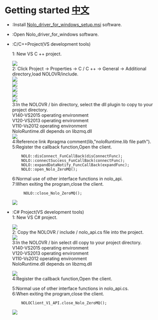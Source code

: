# Getting started [中文](/GetStarted_CN.md)  
* :Install [Nolo_driver_for_windows_setup.msi](https://github.com/NOLOVR/NOLO-Driver-For-Windows/tree/master/NOLOVR) software.  
* :Open Nolo_driver_for_windows software.  
* :C/C++Project(VS development tools)  

    1: New VS C ++ project.
        <div><img src="https://github.com/NOLOVR/NOLO-Others/blob/master/Windows-SDK-Others/picture/1.jpg"/></div>
    2: Click Project -> Properties -> C / C ++ -> General -> Additional directory,load NOLOVR/include.  
        <div><img src="https://github.com/NOLOVR/NOLO-Others/blob/master/Windows-SDK-Others/picture/2.jpg"/></div> 
        <div><img src="https://github.com/NOLOVR/NOLO-Others/blob/master/Windows-SDK-Others/picture/3.jpg"/></div> 
        <div><img src="https://github.com/NOLOVR/NOLO-Others/blob/master/Windows-SDK-Others/picture/4.jpg"/></div> 
        <div><img src="https://github.com/NOLOVR/NOLO-Others/blob/master/Windows-SDK-Others/picture/5.jpg"/></div>
        <div><img src="https://github.com/NOLOVR/NOLO-Others/blob/master/Windows-SDK-Others/picture/6.jpg"/></div>
    3:In the NOLOVR / bin directory, select the dll plugin to copy to your project directory.  
        V140-VS2015 operating environment  
        V120-VS2013 operating environment  
        V110-Vs2012 operating environment  
        NoloRuntime.dll depends on libzmq.dll  
        <div><img src="https://github.com/NOLOVR/NOLO-Others/blob/master/Windows-SDK-Others/picture/7.jpg"/></div>
    4:Reference link #pragma comment(lib,"noloRuntime.lib file path").  
    5:Register the callback function,Open the client.  

    ```
        NOLO::disConnect_FunCallBack(disConnectFunc);  
        NOLO::connectSuccess_FunCallBack(connectFunc);  
        NOLO::expandDataNotify_FuncCallBack(expandFunc);  
        NOLO::open_Nolo_ZeroMQ();  
    ```  
    6:Normal use of other interface functions in nolo_api.  
    7:When exiting the program,close the client.  
    ```
         NOLO::close_Nolo_ZeroMQ();
    ```  

    <div><img src="https://github.com/NOLOVR/NOLO-Others/blob/master/Windows-SDK-Others/picture/7.jpg"/></div>

* :C# Project(VS development tools)  
    1: New VS C# project.
        <div><img src="https://github.com/NOLOVR/NOLO-Others/blob/master/Windows-SDK-Others/picture/9.jpg"/></div>
    2: Copy the NOLOVR / include / nolo_api.cs file into the project.  
        <div><img src="https://github.com/NOLOVR/NOLO-Others/blob/master/Windows-SDK-Others/picture/10.jpg"/></div>
    3:In the NOLOVR / bin select dll copy to your project directory.  
        V140-VS2015 operating environment  
        V120-VS2013 operating environment  
        V110-Vs2012 operating environment  
        NoloRuntime.dll depends on libzmq.dll  
    <div><img src="https://github.com/NOLOVR/NOLO-Others/blob/master/Windows-SDK-Others/picture/11.jpg"/></div>
    4:Register the callback function,Open the client.  

    5:Normal use of other interface functions in nolo_api.cs.  
    6:When exiting the program,close the client. 
    ```
        NOLOClient_V1_API.close_Nolo_ZeroMQ();
    ```  
    <div><img src="https://github.com/NOLOVR/NOLO-Others/blob/master/Windows-SDK-Others/picture/12.jpg"/></div>
#